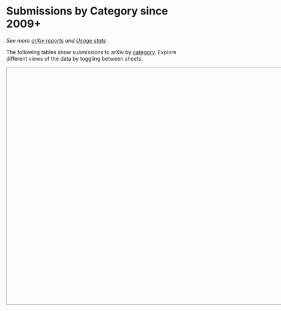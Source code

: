 # Submissions by Category since 2009+

_See more [arXiv reports](index.md) and [Usage stats](None)_

The following tables show submissions to arXiv by [category](https://arxiv.org/category_taxonomy). Explore different views of the data by toggling between sheets.

<script type='text/javascript' src='https://tableau.cornell.edu/javascripts/api/viz_v1.js'></script>
<div class='tableauPlaceholder' style='width: 842px; height: 630px; border: 1px solid gray;'>
  <object class='tableauViz' width='842' height='630' style='display:none;'>
  <param name='host_url' value='https%3A%2F%2Ftableau.cornell.edu%2F' />
  <param name='embed_code_version' value='3' />
  <param name='site_root' value='&#47;t&#47;PublicContent' />
  <param name='name' value='arXivSubmissions&#47;LineGraphByArchive' />
  <param name='tabs' value='yes' />
  <param name='toolbar' value='yes' />
  <param name='showAppBanner' value='false' />
  </object>
</div>
